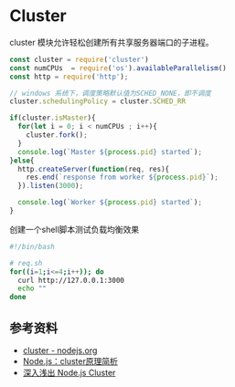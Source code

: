 # Cluster
cluster 模块允许轻松创建所有共享服务器端口的子进程。


```js
const cluster = require('cluster')
const numCPUs  = require('os').availableParallelism()
const http = require('http');

// windows 系统下，调度策略默认值为SCHED_NONE，即不调度
cluster.schedulingPolicy = cluster.SCHED_RR

if(cluster.isMaster){
  for(let i = 0; i < numCPUs ; i++){
    cluster.fork();
  }
  console.log(`Master ${process.pid} started`);
}else{
  http.createServer(function(req, res){
    res.end(`response from worker ${process.pid}`);
  }).listen(3000);

  console.log(`Worker ${process.pid} started`);
}
```

创建一个shell脚本测试负载均衡效果
```sh
#!/bin/bash

# req.sh
for((i=1;i<=4;i++)); do   
  curl http://127.0.0.1:3000
  echo ""
done
```

## 参考资料
- [cluster - nodejs.org](https://nodejs.org/api/cluster.html)
- [Node.js：cluster原理简析](https://zhuanlan.zhihu.com/p/157987519)
- [深入浅出 Node.js Cluster](https://juejin.cn/post/6844903795252527118)